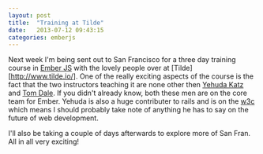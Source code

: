 ```yaml
---
layout: post
title:  "Training at Tilde"
date:   2013-07-12 09:43:15
categories: emberjs
---
```


Next week I'm being sent out to San Francisco for a three day training course in [Ember JS][emberjs] with the lovely people over at [Tilde][http://www.tilde.io/]. One of the really exciting aspects of the course is the fact that the two instructors teaching it are none other then [Yehuda Katz][katztwitter] and [Tom Dale][tomtwitter]. If you didn't already know, both these men are on the core team for Ember. Yehuda is also a huge contributer to rails and is on the [w3c][w3c] which means I should probably take note of anything he has to say on the future of web development.

I'll also be taking a couple of days afterwards to explore more of San Fran. All in all very exciting!

[emberjs]: http://emberjs.com/
[katztwitter]: https://twitter.com/wycats
[tomtwitter]: https://twitter.com/tomdale
[w3c]: http://www.w3.org/